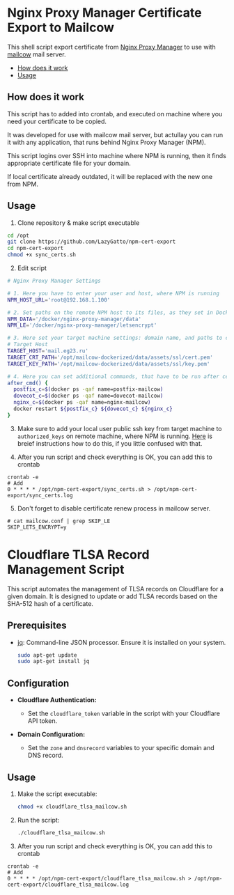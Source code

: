# Nginx Proxy Manager Certificate Export to Mailcow

This shell script export certificate from [Nginx Proxy Manager](https://nginxproxymanager.com) to use with [mailcow](https://mailcow.email) mail server.

* [How does it work](#how-does-it-work)
* [Usage](#usage)

## How does it work

This script has to added into crontab, and executed on machine where you need your certificate to be copied.

It was developed for use with mailcow mail server, but actullay you can run it with any application, that runs behind Nginx Proxy Manager (NPM).

This script logins over SSH into machine where NPM is running, then it finds appropriate certificate file for your domain.

If local certificate already outdated, it will be replaced with the new one from NPM.

## Usage

1. Clone repository & make script executable 
```sh
cd /opt
git clone https://github.com/LazyGatto/npm-cert-export
cd npm-cert-export
chmod +x sync_certs.sh
```
2. Edit script
```sh
# Nginx Proxy Manager Settings

# 1. Here you have to enter your user and host, where NPM is running
NPM_HOST_URL='root@192.168.1.100' 

# 2. Set paths on the remote NPM host to its files, as they set in Docker ENV for NPM
NPM_DATA='/docker/nginx-proxy-manager/data'
NPM_LE='/docker/nginx-proxy-manager/letsencrypt'

# 3. Here set your target machine settings: domain name, and paths to certificate and private key
# Target Host
TARGET_HOST='mail.eg23.ru'
TARGET_CRT_PATH='/opt/mailcow-dockerized/data/assets/ssl/cert.pem'
TARGET_KEY_PATH='/opt/mailcow-dockerized/data/assets/ssl/key.pem'

# 4. Here you can set additional commands, that have to be run after certificate renew. By default it will try to restart certain Mailcow containers. But you can write here everything you need.
after_cmd() {
  postfix_c=$(docker ps -qaf name=postfix-mailcow)
  dovecot_c=$(docker ps -qaf name=dovecot-mailcow)
  nginx_c=$(docker ps -qaf name=nginx-mailcow)
  docker restart ${postfix_c} ${dovecot_c} ${nginx_c}
}
```

3. Make sure to add your local user public ssh key from target machine to `authorized_keys` on remote machine, where NPM is running. [Here](https://linuxhandbook.com/add-ssh-public-key-to-server/) is breief instructions how to do this, if you little confused with that.

4. After you run script and check everything is OK, you can add this to crontab
```
crontab -e
# Add 
0 * * * * /opt/npm-cert-export/sync_certs.sh > /opt/npm-cert-export/sync_certs.log
```

5. Don't forget to disable certificate renew process in mailcow server.
```
# cat mailcow.conf | grep SKIP_LE
SKIP_LETS_ENCRYPT=y
```

# Cloudflare TLSA Record Management Script

This script automates the management of TLSA records on Cloudflare for a given domain. It is designed to update or add TLSA records based on the SHA-512 hash of a certificate.

## Prerequisites

- [jq](https://stedolan.github.io/jq/): Command-line JSON processor. Ensure it is installed on your system.

	```bash
	sudo apt-get update
	sudo apt-get install jq
	```


## Configuration

- **Cloudflare Authentication:**
  - Set the `cloudflare_token` variable in the script with your Cloudflare API token.

- **Domain Configuration:**
  - Set the `zone` and `dnsrecord` variables to your specific domain and DNS record.
  
  
## Usage

1. Make the script executable:

    ```bash
    chmod +x cloudflare_tlsa_mailcow.sh
    ```

2. Run the script:

    ```bash
    ./cloudflare_tlsa_mailcow.sh
    ```

3. After you run script and check everything is OK, you can add this to crontab
```
crontab -e
# Add 
0 * * * * /opt/npm-cert-export/cloudflare_tlsa_mailcow.sh > /opt/npm-cert-export/cloudflare_tlsa_mailcow.log
```
